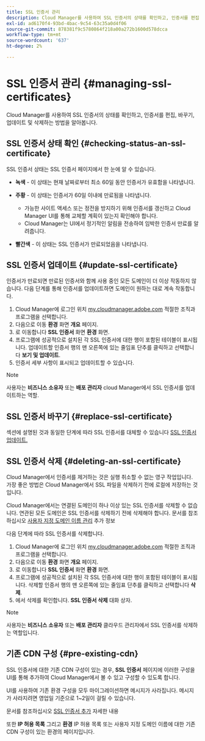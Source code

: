 ```yaml
---
title: SSL 인증서 관리
description: Cloud Manager를 사용하여 SSL 인증서의 상태를 확인하고, 인증서를 편집, 바꾸기, 업데이트 및 삭제하는 방법을 알아봅니다.
exl-id: ad6170f4-93bd-4bac-9c54-63c35a0d4f06
source-git-commit: 878381f9c5780864f218a00a272b1600d578dcca
workflow-type: tm+mt
source-wordcount: '637'
ht-degree: 2%

---
```


# SSL 인증서 관리 {#managing-ssl-certificates}

Cloud Manager를 사용하여 SSL 인증서의 상태를 확인하고, 인증서를 편집, 바꾸기, 업데이트 및 삭제하는 방법을 알아봅니다.

## SSL 인증서 상태 확인 {#checking-status-an-ssl-certificate}

SSL 인증서 상태는 SSL 인증서 페이지에서 한 눈에 알 수 있습니다.

* **녹색** - 이 상태는 현재 날짜로부터 최소 60일 동안 인증서가 유효함을 나타냅니다.

* **주황** - 이 상태는 인증서가 60일 이내에 만료됨을 나타냅니다.
   * 가능한 사이트 액세스 또는 정전을 방지하기 위해 인증서를 갱신하고 Cloud Manager UI를 통해 교체할 계획이 있는지 확인해야 합니다.
   * Cloud Manager는 UI에서 정기적인 알림을 전송하여 임박한 인증서 만료를 알려줍니다.

* **빨간색** - 이 상태는 SSL 인증서가 만료되었음을 나타냅니다.

## SSL 인증서 업데이트 {#update-ssl-certificate}

인증서가 만료되면 만료된 인증서와 함께 사용 중인 모든 도메인이 더 이상 작동하지 않습니다. 다음 단계를 통해 인증서를 업데이트하면 도메인이 원하는 대로 계속 작동합니다.

1. Cloud Manager에 로그인 위치 [my.cloudmanager.adobe.com](https://my.cloudmanager.adobe.com/) 적절한 조직과 프로그램을 선택합니다.
1. 다음으로 이동 **환경** 화면 **개요** 페이지.
1. 로 이동합니다 **SSL 인증서** 화면 **환경** 화면.
1. 프로그램에 성공적으로 설치된 각 SSL 인증서에 대한 행이 포함된 테이블이 표시됩니다. 업데이트할 인증서 행의 맨 오른쪽에 있는 줄임표 단추를 클릭하고 선택합니다 **보기 및 업데이트**.
1. 인증서 세부 사항이 표시되고 업데이트할 수 있습니다.

>[!NOTE]
>
>사용자는 **비즈니스 소유자** 또는 **배포 관리자** cloud Manager에서 SSL 인증서를 업데이트하는 역할.

## SSL 인증서 바꾸기 {#replace-ssl-certificate}

섹션에 설명된 것과 동일한 단계에 따라 SSL 인증서를 대체할 수 있습니다 [SSL 인증서 업데이트.](#update-ssl-certificate)

## SSL 인증서 삭제 {#deleting-an-ssl-certificate}

Cloud Manager에서 인증서를 제거하는 것은 실행 취소할 수 없는 영구 작업입니다. 가장 좋은 방법은 Cloud Manager에서 SSL 파일을 삭제하기 전에 로컬에 저장하는 것입니다.

Cloud Manager에서는 연결된 도메인이 하나 이상 있는 SSL 인증서를 삭제할 수 없습니다. 연관된 모든 도메인은 SSL 인증서를 삭제하기 전에 삭제해야 합니다. 문서를 참조하십시오 [사용자 지정 도메인 이름 관리](/help/implementing/cloud-manager/custom-domain-names/managing-custom-domain-names.md) 추가 정보

다음 단계에 따라 SSL 인증서를 삭제합니다.

1. Cloud Manager에 로그인 위치 [my.cloudmanager.adobe.com](https://my.cloudmanager.adobe.com/) 적절한 조직과 프로그램을 선택합니다.
1. 다음으로 이동 **환경** 화면 **개요** 페이지.
1. 로 이동합니다 **SSL 인증서** 화면 **환경** 화면.
1. 프로그램에 성공적으로 설치된 각 SSL 인증서에 대한 행이 포함된 테이블이 표시됩니다. 삭제할 인증서 행의 맨 오른쪽에 있는 줄임표 단추를 클릭하고 선택합니다 **삭제**.
1. 에서 삭제를 확인합니다. **SSL 인증서 삭제** 대화 상자.

>[!NOTE]
>
>사용자는 **비즈니스 소유자** 또는 **배포 관리자** 클라우드 관리자에서 SSL 인증서를 삭제하는 역할입니다.

## 기존 CDN 구성 {#pre-existing-cdn}

SSL 인증서에 대한 기존 CDN 구성이 있는 경우, **SSL 인증서** 페이지에 이러한 구성을 UI를 통해 추가하여 Cloud Manager에서 볼 수 있고 구성할 수 있도록 합니다.

UI를 사용하여 기존 환경 구성을 모두 마이그레이션하면 메시지가 사라집니다. 메시지가 사라지려면 영업일 기준으로 1~2일이 걸릴 수 있습니다.

문서를 참조하십시오 [SSL 인증서 추가](/help/implementing/cloud-manager/managing-ssl-certifications/add-ssl-certificate.md) 자세한 내용

또한 **IP 허용 목록** 그리고 **환경** IP 허용 목록 또는 사용자 지정 도메인 이름에 대한 기존 CDN 구성이 있는 환경의 페이지입니다.
